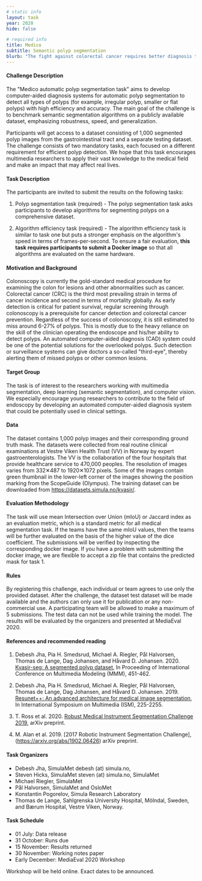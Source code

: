 ```yaml
---
# static info
layout: task
year: 2020
hide: false

# required info
title: Medico
subtitle: Semantic polyp segmentation
blurb: "The fight against colorectal cancer requires better diagnosis tools. Computer-aided diagnosis systems can reduce the chance that diagnosticians overlook a polyp during a colonoscopy. This task focuses on robust and efficient algorithms for polyp segmentation. The data consists of a large number of endoscopic images of the colon."
---
```


<!-- # please respect the structure below-->

#### Challenge Description
The "Medico automatic polyp segmentation task" aims to develop computer-aided diagnosis systems for automatic polyp segmentation to detect all types of polyps (for example, irregular polyp, smaller or flat polyps) with high efficiency and accuracy. The main goal of the challenge is to benchmark semantic segmentation algorithms on a publicly available dataset, emphasizing robustness, speed, and generalization.

Participants will get access to a dataset consisting of 1,000 segmented polyp images from the gastrointestinal tract and a separate testing dataset. The challenge consists of two mandatory tasks, each focused on a different requirement for efficient polyp detection. We hope that this task encourages multimedia researchers to apply their vast knowledge to the medical field and make an impact that may affect real lives.

#### Task Description
The participants are invited to submit the results on the following tasks: 

1) Polyp segmentation task (required) - The polyp segmentation task asks participants to develop algorithms for segmenting polyps on a comprehensive dataset. 

2) Algorithm efficiency task (required)  - The algorithm efficiency task is similar to task one but puts a stronger emphasis on the algorithm's speed in terms of frames-per-second. To ensure a fair evaluation, **this task requires participants to submit a Docker image** so that all algorithms are evaluated on the same hardware. 

#### Motivation and Background
Colonoscopy is currently the gold-standard medical procedure for examining the colon for lesions and other abnormalities such as cancer. Colorectal cancer (CRC) is the third most prevailing strain in terms of cancer incidence and second in terms of mortality globally. As early detection is critical for patient survival, regular screening through colonoscopy is a prerequisite for cancer detection and colorectal cancer prevention. Regardless of the success of colonoscopy, it is still estimated to miss around 6-27% of polyps. This is mostly due to the heavy reliance on the skill of the clinician operating the endoscope and his/her ability to detect polyps. An automated computer-aided diagnosis (CAD) system could be one of the potential solutions for the overlooked polyps. Such detection or surveillance systems can give doctors a so-called "third-eye", thereby alerting them of missed polyps or other common lesions.

#### Target Group
The task is of interest to the researchers working with multimedia segmentation, deep learning (semantic segmentation), and computer vision. We especially encourage young researchers to contribute to the field of endoscopy by developing an automated computer-aided diagnosis system that could be potentially used in clinical settings.  

#### Data
The dataset contains 1,000 polyp images and their corresponding ground truth mask. The datasets were collected from real routine clinical examinations at Vestre Viken Health Trust (VV) in Norway by expert gastroenterologists. The VV is the collaboration of the four hospitals that provide healthcare service to 470,000 peoples. The resolution of images varies from 332✕487 to 1920✕1072 pixels. Some of the images contain green thumbnail in the lower-left corner of the images showing  the position marking from the ScopeGuide (Olympus). The training dataset can be downloaded from https://datasets.simula.no/kvasir/. 

#### Evaluation Methodology
The task will use mean Intersection over Union (mIoU) or Jaccard index as an evaluation metric, which is a standard metric for all medical segmentation task. If the teams have the same mIoU values, then the teams will be further evaluated on the basis of the higher value of the dice coefficient. The submissions will be verified by inspecting the corresponding docker image. If you have a problem with submitting the docker image, we are flexible to accept a zip file that contains the predicted mask for task 1. 

#### Rules
By registering this challenge, each individual or team agrees to use only the provided dataset. After the challenge, the dataset test dataset will be made available and the authors can only use it for publication or any non-commercial use. A participating team will be allowed to make a maximum of 5 submissions. The test data can not be used while training the model. The results will be evaluated by the organizers and presented at MediaEval 2020. 


#### References and recommended reading
<!-- # Please use the ACM format for references https://www.acm.org/publications/authors/reference-formatting (but no DOI needed)-->
<!-- # The paper title should be a hyperlink leading to the paper online-->

1. Debesh Jha, Pia H. Smedsrud, Michael A. Riegler, Pål Halvorsen, Thomas de Lange, Dag Johansen, and Håvard D. Johansen. 2020. [Kvasir-seg: A segmented polyp dataset](https://link.springer.com/chapter/10.1007/978-3-030-37734-2_37), In Proceeding of International Conference on Multimedia Modeling (MMM), 451-462.

2. Debesh Jha, Pia H. Smedsrud, Michael A. Riegler, Pål Halvorsen, Thomas de Lange, Dag Johansen, and Håvard D. Johansen. 2019. [Resunet++: An advanced architecture for medical image segmentation](https://ieeexplore.ieee.org/stamp/stamp.jsp?arnumber=8959021), In International Symposium on Multimedia (ISM),  225-2255.

3. T. Ross et al. 2020. [Robust Medical Instrument Segmentation Challenge 2019](https://arxiv.org/abs/2003.10299), arXiv preprint.

4. M. Alan et al. 2019. [2017 Robotic Instrument Segmentation Challenge],(https://arxiv.org/abs/1902.06426) arXiv preprint.


#### Task Organizers
<!-- # add the email address of the contact organizer-->

* Debesh Jha, SimulaMet debesh (at) simula.no, 
* Steven Hicks, SimulaMet steven (at) simula.no, SimulaMet 
* Michael Riegler, SimulaMet 
* Pål Halvorsen, SimulaMet and OsloMet
* Konstantin Pogorelov, Simula Research Laboratory
* Thomas de Lange, Sahlgrenska University Hospital, Mölndal, Sweden, and Bærum Hospital, Vestre Viken, Norway.

<!-- #### Task Auxiliaries -->
<!-- # if there are people helping with the task, but are not bearing the main responsibility for the task, they are auxiliaries. Please delete this heading if you have no auxiliaries-->

#### Task Schedule
* 01 July: Data release <!-- # Replace XX with your date. Latest possible is 31 July-->
* 31 October: Runs due <!-- # Replace XX with your date. Latest possible is 31 October-->
* 15 November: Results returned  <!-- Fixed. Please do not change-->
* 30 November: Working notes paper  <!-- Fixed. Please do not change-->
* Early December: MediaEval 2020 Workshop <!-- Fixed. Please do not change-->

Workshop will be held online. Exact dates to be announced.
